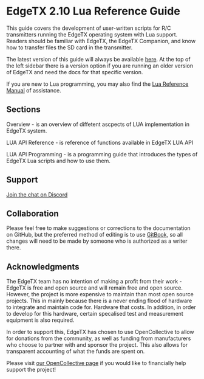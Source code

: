 # EdgeTX 2.10 Lua Reference Guide

This guide covers the development of user-written scripts for R/C transmitters running the EdgeTX operating system with Lua support. Readers should be familiar with EdgeTX, the EdgeTX Companion, and know how to transfer files the SD card in the transmitter.

The latest version of this guide will always be available [here](https://luadoc.edgetx.org). At the top of the left sidebar there is a version option if you are running an older version of EdgeTX and need the docs for that specific version.

If you are new to Lua programming, you may also find the [Lua Reference Manual](https://www.lua.org/manual/5.2/) of assistance.

## Sections

Overview - is an overview of diffetent ascpects of LUA implementation in EdgeTX system.

LUA API Reference - is reference of functions available in EdgeTX LUA API

LUA API Programming - is a programming guide that introduces the types of EdgeTX Lua scripts and how to use them.


## Support
[Join the chat on Discord](https://discord.gg/CZCwVx2)

## Collaboration
Please feel free to make suggestions or corrections to the documentation on GitHub, but the preferred method of editing is to use [GitBook](https://www.gitbook.com), so all changes will need to be made by someone who is authorized as a writer there.


## Acknowledgments

The EdgeTX team has no intention of making a profit from their work - EdgeTX is free and open source and will remain free and open source. However, the project is more expensive to maintain than most open source projects. This in mainly because there is a never ending flood of hardware to integrate and maintain code for. Hardware that costs. In addition, in order to develop for this hardware, certain specalised test and measurement equipment is also required.

In order to support this, EdgeTX has chosen to use OpenCollective to allow for donations from the community, as well as funding from manufacturers who choose to partner with and sponsor the project. This also allows for transparent accounting of what the funds are spent on.

Please visit [our OpenCollective page](https://opencollective.com/edgetx) if you would like to financially help support the project!